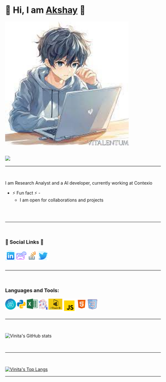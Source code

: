    #     :hibiscus:  Hi, I am <a href="https://github.com/akky741/" target="_blank">Akshay</a>  :hibiscus:
<img alt="Profile-Image" src="https://github.com/akky741/akky741/blob/main/BoyWithLappy.jpg" width="400" height="400">

<br/>
<br/>

![](https://komarev.com/ghpvc/?username=akky741&color=green&style=plastic&label=VISITS!!)

<hr>

<br/>

<!--###   :fairy_woman:  About Me  :fairy_woman:-->
I am Research Analyst and a AI developer, currently working at Contexio
- ⚡ Fun fact ⚡ -
     - I am open for collaborations and projects

<br/>
<br/>

<hr>

<br/>
 
###    :thought_balloon:  Social Links  :thought_balloon:

<!---<a href="https://github.com/akky741/" target="_blank"><img align="left" alt="portfolio" width="40px" height="40px" src="https://github.com/akky741/akky741/blob/main/profile.png" /></a> --->

<a href="https://www.linkedin.com/in/akshay-misal-a6120026a/" target="_blank"><img align="left" alt="portfolio" width="35px" height="35px" src="https://github.com/akky741/akky741/blob/main/linkedIn.png" /></a>
<a href="mailto:misalakshay2001@gmail.com" target="_blank"><img align="left" alt="portfolio" width="35px" height="35px" src="https://github.com/akky741/akky741/blob/main/email.png" /></a>
<a href="https://stackoverflow.com/users/28186811/akshay-misal" target="_blank"><img align="left" alt="portfolio" width="35px" height="35px" src="https://github.com/akky741/akky741/blob/main/stackoverflow.png" /></a>
<a href="https://x.com/akshaym63787529" target="_blank"><img align="left" alt="portfolio" width="35px" height="35px" src="https://github.com/akky741/akky741/blob/main/twitter.png" /></a>

<br/>
<br/>
<br/>

<hr>

<br/>

### Languages and Tools:

<a href="https://www.w3schools.com/sql/sql_quickref.asp" target="_blank"><img align="left" alt="SQL" width="35px" src="https://github.com/akky741/akky741/blob/main/SQL.png" /></a>
<a href="https://www.python.org/" target="_blank"><img align="left" alt="Python" width="35px" src="https://github.com/akky741/akky741/blob/main/python.png" /></a>
<a href="https://www.w3schools.com/EXCEL/index.php" target="_blank"><img align="left" alt="Excel" width="35px" src="https://github.com/akky741/akky741/blob/main/Excel.png" /></a>
<a href="https://www.qlik.com/us/etl" target="_blank"><img align="left" alt="Data Analysis" width="35px" height="35px"  src="https://github.com/akky741/akky741/blob/main/Data analysis.jpg" /></a>
<a href="https://learn.microsoft.com/en-us/power-bi/" target="_blank"><img align="left" alt="Power BI" width="45px" height="35px" src="https://github.com/akky741/akky741/blob/main/PowerBI.jpg" /></a>
<a href="https://developer.mozilla.org/en-US/docs/Web/JavaScript" target="_blank"><img align="left" alt="Javascript" width="45px"  src="https://github.com/akky741/akky741/blob/main/javascript.png" /></a>
<a href="https://www.w3schools.com/html/" target="_blank"><img align="left" alt="HTML" width="35px" src="https://github.com/akky741/akky741/blob/main/html.png" /></a>
<a href="https://www.w3schools.com/css/" target="_blank"><img align="left" alt="CSS" width="35px" src="https://github.com/akky741/akky741/blob/main/css.png" /></a>

<br/>
<br/>
<br/>

<hr>

<br/>

![Vinita's GitHub stats](https://github-readme-stats.vercel.app/api?username=akky741&include_all_commits=true&count_private=true&show_icons=true&theme=vue)

<br />

<hr>

<br />


[![Vinita's Top Langs](https://github-readme-stats.vercel.app/api/top-langs/?username=akky741&layout=pie)](https://github.com/akky741)

<hr>


<br/>
